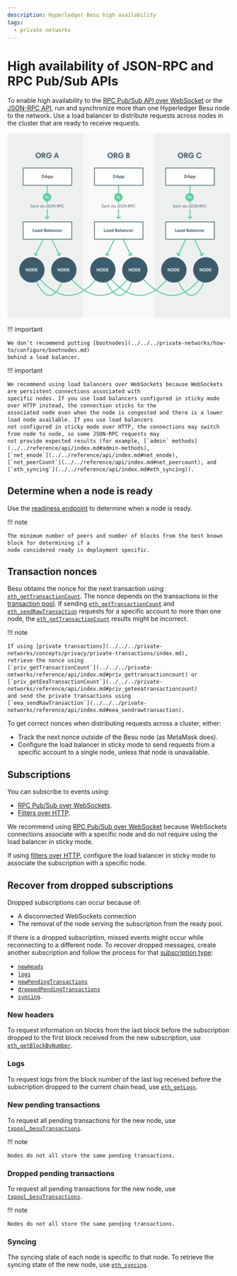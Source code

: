 ```yaml
---
description: Hyperledger Besu high availability
tags:
  - private networks
---
```


# High availability of JSON-RPC and RPC Pub/Sub APIs

To enable high availability to the
[RPC Pub/Sub API over WebSocket](../use-besu-api/rpc-pubsub.md) or the
[JSON-RPC API](../use-besu-api/json-rpc.md), run and synchronize more than one
Hyperledger Besu node to the network.
Use a load balancer to distribute requests across nodes in the cluster that are ready to receive requests.

![Load Balancer](../../../assets/images/LoadBalancer.png)

!!! important

    We don't recommend putting [bootnodes](../../../private-networks/how-to/configure/bootnodes.md)
    behind a load balancer.

!!! important

    We recommend using load balancers over WebSockets because WebSockets are persistent connections associated with
    specific nodes. If you use load balancers configured in sticky mode over HTTP instead, the connection sticks to the
    associated node even when the node is congested and there is a lower load node available. If you use load balancers
    not configured in sticky mode over HTTP, the connections may switch from node to node, so some JSON-RPC requests may
    not provide expected results (for example, [`admin` methods](../../reference/api/index.md#admin-methods),
    [`net_enode`](../../reference/api/index.md#net_enode),
    [`net_peerCount`](../../reference/api/index.md#net_peercount), and
    [`eth_syncing`](../../reference/api/index.md#eth_syncing)).

## Determine when a node is ready

Use the
[readiness endpoint](../use-besu-api/json-rpc.md#readiness-and-liveness-endpoints) to
determine when a node is ready.

!!! note

    The minimum number of peers and number of blocks from the best known block for determining if a
    node considered ready is deployment specific.

## Transaction nonces

Besu obtains the nonce for the next transaction using
[`eth_getTransactionCount`](../../reference/api/index.md#eth_gettransactioncount). The nonce
depends on the transactions in the
[transaction pool](../../concepts/transactions/pool.md). If sending
[`eth_getTransactionCount`](../../reference/api/index.md#eth_gettransactioncount) and
[`eth_sendRawTransaction`](../../reference/api/index.md#eth_sendrawtransaction) requests for a
specific account to more than one node, the
[`eth_getTransactionCount`](../../reference/api/index.md#eth_gettransactioncount) results
might be incorrect.

!!! note

    If using [private transactions](../../../private-networks/concepts/privacy/private-transactions/index.md),
    retrieve the nonce using
    [`priv_getTransactionCount`](../../../private-networks/reference/api/index.md#priv_gettransactioncount) or
    [`priv_getEeaTransactionCount`](../../../private-networks/reference/api/index.md#priv_geteeatransactioncount)
    and send the private transactions using
    [`eea_sendRawTransaction`](../../../private-networks/reference/api/index.md#eea_sendrawtransaction).

To get correct nonces when distributing requests across a cluster, either:

* Track the next nonce outside of the Besu node (as MetaMask does).
* Configure the load balancer in sticky mode to send requests from a specific account to a single
  node, unless that node is unavailable.

## Subscriptions

You can subscribe to events using:

* [RPC Pub/Sub over WebSockets](../use-besu-api/rpc-pubsub.md).
* [Filters over HTTP](../use-besu-api/access-logs.md).

We recommend using [RPC Pub/Sub over WebSocket](../use-besu-api/rpc-pubsub.md) because
WebSockets connections associate with a specific node and do not require using the load balancer in
sticky mode.

If using [filters over HTTP](../use-besu-api/access-logs.md), configure
the load balancer in sticky mode to associate the subscription with a specific node.

## Recover from dropped subscriptions

Dropped subscriptions can occur because of:

* A disconnected WebSockets connection
* The removal of the node serving the subscription from the ready pool.

If there is a dropped subscription, missed events might occur while reconnecting to a different
node. To recover dropped messages, create another subscription and follow the process for that
[subscription type](../use-besu-api/rpc-pubsub.md#subscribe):

* [`newHeads`](#new-headers)
* [`logs`](#logs)
* [`newPendingTransactions`](#new-pending-transactions)
* [`droppedPendingTransactions`](#dropped-pending-transactions)
* [`syncing`](#syncing).

### New headers

To request information on blocks from the last block before the subscription dropped to the first
block received from the new subscription, use
[`eth_getBlockByNumber`](../../reference/api/index.md#eth_getblockbynumber).

### Logs

To request logs from the block number of the last log received before the subscription dropped to
the current chain head, use [`eth_getLogs`](../../reference/api/index.md#eth_getlogs).

### New pending transactions

To request all pending transactions for the new node, use
[`txpool_besuTransactions`](../../reference/api/index.md#txpool_besutransactions).

!!! note

    Nodes do not all store the same pending transactions.

### Dropped pending transactions

To request all pending transactions for the new node, use
[`txpool_besuTransactions`](../../reference/api/index.md#txpool_besutransactions).

!!! note

    Nodes do not all store the same pending transactions.

### Syncing

The syncing state of each node is specific to that node. To retrieve the syncing state of the new
node, use [`eth_syncing`](../../reference/api/index.md#eth_syncing).

